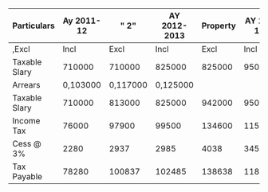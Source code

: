 ﻿Particulars|Ay 2011-12|" 2"|AY 2012-2013|Property|AY 13-14|" 1"
-|-|-|-|-|-|-|
,Excl|Incl|Excl|Incl|Excl|Incl
Taxable Slary|710000|710000|825000|825000|950000|950000
Arrears|0,103000|0,117000|0,125000
Taxable Slary|710000|813000|825000|942000|950000|1075000
Income Tax|76000|97900|99500|134600|115000|147500
Cess @ 3%|2280|2937|2985|4038|3450|4425
Tax Payable|78280|100837|102485|138638|118450|151925